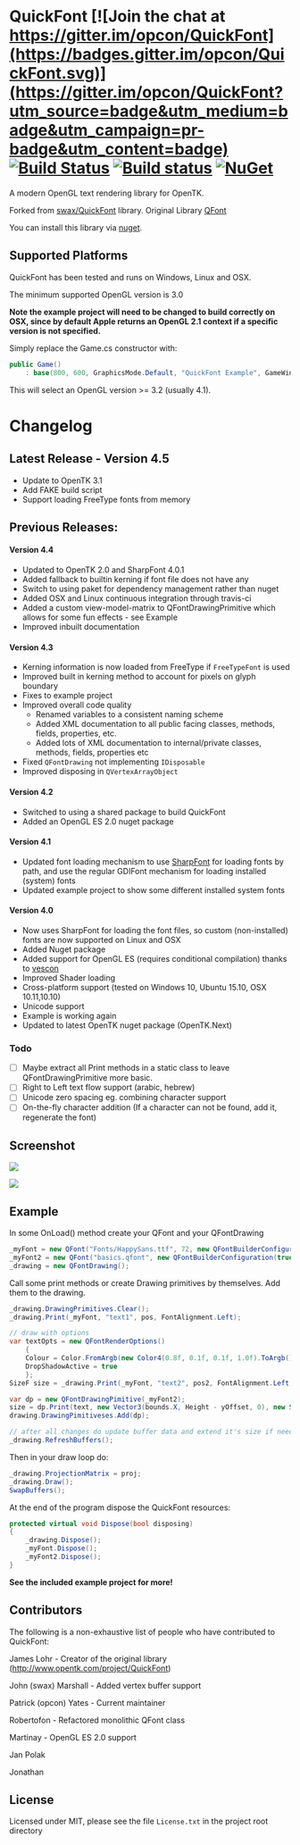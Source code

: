QuickFont [![Join the chat at https://gitter.im/opcon/QuickFont](https://badges.gitter.im/opcon/QuickFont.svg)](https://gitter.im/opcon/QuickFont?utm_source=badge&utm_medium=badge&utm_campaign=pr-badge&utm_content=badge) [![Build Status](https://travis-ci.org/opcon/QuickFont.svg?branch=master)](https://travis-ci.org/opcon/QuickFont) [![Build status](https://ci.appveyor.com/api/projects/status/2t22o5k5eu989836/branch/master?svg=true)](https://ci.appveyor.com/project/opcon/quickfont/branch/master) [![NuGet](https://img.shields.io/nuget/v/QuickFont.Desktop.svg?maxAge=2592000)](https://www.nuget.org/packages/QuickFont.Desktop/)
=========

A modern OpenGL text rendering library for OpenTK.

Forked from [swax/QuickFont](https://github.com/swax/QuickFont) library.
Original Library [QFont](http://www.opentk.com/project/QuickFont)

You can install this library via [nuget](https://www.nuget.org/packages/QuickFont.Desktop/).

## Supported Platforms

QuickFont has been tested and runs on Windows, Linux and OSX.

The minimum supported OpenGL version is 3.0

**Note the example project will need to be changed to build correctly on OSX, since by default Apple returns an OpenGL 2.1 context if a specific version is not specified.**

Simply replace the Game.cs constructor with:

``` C#
public Game()
	: base(800, 600, GraphicsMode.Default, "QuickFont Example", GameWindowFlags.Default, DisplayDevice.Default, 3, 2, GraphicsContextFlags.Default)
```

This will select an OpenGL version >= 3.2 (usually 4.1).

# Changelog

## Latest Release - Version 4.5

* Update to OpenTK 3.1
* Add FAKE build script
* Support loading FreeType fonts from memory

## Previous Releases:

#### Version 4.4

* Updated to OpenTK 2.0 and SharpFont 4.0.1
* Added fallback to builtin kerning if font file does not have any
* Switch to using paket for dependency management rather than nuget
* Added OSX and Linux continuous integration through travis-ci
* Added a custom view-model-matrix to QFontDrawingPrimitive which allows for some fun effects - see Example
* Improved inbuilt documentation

#### Version 4.3
* Kerning information is now loaded from FreeType if `FreeTypeFont` is used
* Improved built in kerning method to account for pixels on glyph boundary
* Fixes to example project
* Improved overall code quality
    * Renamed variables to a consistent naming scheme
    * Added XML documentation to all public facing classes, methods, fields, properties, etc.
    * Added lots of XML documentation to internal/private classes, methods, fields, properties etc
* Fixed `QFontDrawing` not implementing `IDisposable`
* Improved disposing in `QVertexArrayObject`

#### Version 4.2
* Switched to using a shared package to build QuickFont
* Added an OpenGL ES 2.0 nuget package

#### Version 4.1
* Updated font loading mechanism to use [SharpFont](https://github.com/Robmaister/SharpFont) for loading fonts by path, and use the regular GDIFont mechanism for loading installed (system) fonts
* Updated example project to show some different installed system fonts

#### Version 4.0
* Now uses SharpFont for loading the font files, so custom (non-installed) fonts are now supported on Linux and OSX
* Added Nuget package
* Added support for OpenGL ES (requires conditional compilation) thanks to [vescon](https://github.com/vescon/QuickFont)
* Improved Shader loading
* Cross-platform support (tested on Windows 10, Ubuntu 15.10, OSX 10.11,10.10)
* Unicode support
* Example is working again
* Updated to latest OpenTK nuget package (OpenTK.Next)

### Todo
- [ ] Maybe extract all Print methods in a static class to leave QFontDrawingPrimitive more basic.
- [ ] Right to Left text flow support (arabic, hebrew)
- [ ] Unicode zero spacing eg. combining character support
- [ ] On-the-fly character addition (If a character can not be found, add it, regenerate the font)

## Screenshot

![](http://i.imgur.com/M0iq083.png)

![](https://i.imgur.com/lf0mKCl.png)

## Example

In some OnLoad() method create your QFont and your QFontDrawing
```C#
_myFont = new QFont("Fonts/HappySans.ttf", 72, new QFontBuilderConfiguration(true));
_myFont2 = new QFont("basics.qfont", new QFontBuilderConfiguration(true));
_drawing = new QFontDrawing();
```

Call some print methods or create Drawing primitives by themselves.
Add them to the drawing.
```C#
_drawing.DrawingPrimitives.Clear();
_drawing.Print(_myFont, "text1", pos, FontAlignment.Left);

// draw with options
var textOpts = new QFontRenderOptions()
    {
	Colour = Color.FromArgb(new Color4(0.8f, 0.1f, 0.1f, 1.0f).ToArgb()),
	DropShadowActive = true
	};
SizeF size = _drawing.Print(_myFont, "text2", pos2, FontAlignment.Left, textOpts);

var dp = new QFontDrawingPimitive(_myFont2);
size = dp.Print(text, new Vector3(bounds.X, Height - yOffset, 0), new SizeF(maxWidth, float.MaxValue), alignment);
drawing.DrawingPimitiveses.Add(dp);

// after all changes do update buffer data and extend it's size if needed.
_drawing.RefreshBuffers();

```

Then in your draw loop do:
```C#
_drawing.ProjectionMatrix = proj;
_drawing.Draw();
SwapBuffers();
```

At the end of the program dispose the QuickFont resources:
```C#
protected virtual void Dispose(bool disposing)
{
	_drawing.Dispose();
	_myFont.Dispose();
	_myFont2.Dispose();
}
```

**See the included example project for more!**

## Contributors

The following is a non-exhaustive list of people who have contributed to QuickFont:

James Lohr - Creator of the original library (http://www.opentk.com/project/QuickFont)

John (swax) Marshall - Added vertex buffer support

Patrick (opcon) Yates - Current maintainer

Robertofon - Refactored monolithic QFont class

Martinay - OpenGL ES 2.0 support

Jan Polak

Jonathan

## License

Licensed under MIT, please see the file `License.txt` in the project root directory
